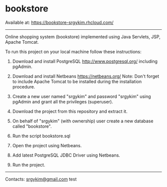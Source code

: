 # bookstore
Available at: https://bookstore-srgykim.rhcloud.com/
_________________________________________________________________________________________________________________________
Online shopping system (bookstore) implemented using Java Servlets, JSP, Apache Tomcat.

To run this project on your local machine follow these instructions:

1. Download and install PostgreSQL http://www.postgresql.org/ including pgAdmin.

2. Download and install Netbeans https://netbeans.org/
   Note: Don't forget to include Apache Tomcat to be installed during the installation procedure.

3. Create a new user named "srgykim" and password "srgykim" using pgAdmin and grant all the privileges (superuser).

4. Download the project from this repository and extract it.

5. On behalf of "srgykim" (with ownership) user create a new database called "bookstore".

6. Run the script bookstore.sql

7. Open the project using Netbeans.

8. Add latest PostgreSQL JDBC Driver using Netbeans.

9. Run the project. 

_________________________________________________________________________________________________________________________

Contacts:
srgykim@gmail.com
test
